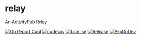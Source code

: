 # relay
An ActivityPub Relay

[![Go Report Card](https://goreportcard.com/badge/github.com/feditools/relay?style=flat-square)](https://goreportcard.com/report/github.com/feditools/relay)
[![codecov](https://codecov.io/gh/feditools/relay/branch/develop/graph/badge.svg)](https://codecov.io/gh/feditools/relay)
[![License](https://img.shields.io/github/license/feditools/relay)](https://www.gnu.org/licenses/gpl-3.0.en.html)
[![Release](https://img.shields.io/github/release/feditools/relay.svg?style=flat-square)](https://github.com/feditools/relay/releases/latest)
[![PkgGoDev](https://pkg.go.dev/badge/github.com/feditools/relay)](https://pkg.go.dev/github.com/feditools/relay)